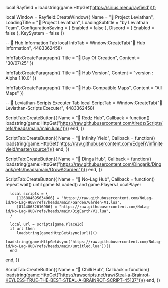 local Rayfield = loadstring(game:HttpGet('https://sirius.menu/rayfield'))()

local Window = Rayfield:CreateWindow({
   Name = "🦈 Project Leviathan",
   LoadingTitle = "🦈 Project Leviathan",
   LoadingSubtitle = "by Leviathan Team",
   ConfigurationSaving = {
      Enabled = false
   },
   Discord = {
      Enabled = false
   },
   KeySystem = false
})

-- 🦈 Hub Information Tab
local InfoTab = Window:CreateTab("🦈 Hub Information", 4483362458)

InfoTab:CreateParagraph({
   Title = "🦈 Day Of Creation",
   Content = "30/07/25"
})

InfoTab:CreateParagraph({
   Title = "🦈 Hub Version",
   Content = "version : Alpha 1.10.0"
})

InfoTab:CreateParagraph({
   Title = "🦈 Hub-Compatible Maps",
   Content = "All Maps"
})

-- 🦈 Leviathan-Scripts Executer Tab
local ScriptTab = Window:CreateTab("🦈 Leviathan-Scripts Executer", 4483362458)

ScriptTab:CreateButton({
   Name = "🦈 Redz Hub",
   Callback = function()
      loadstring(game:HttpGet("https://raw.githubusercontent.com/tlredz/Scripts/refs/heads/main/main.luau"))()
   end,
})

ScriptTab:CreateButton({
   Name = "🦈 Infinity Yield",
   Callback = function()
      loadstring(game:HttpGet('https://raw.githubusercontent.com/EdgeIY/infiniteyield/master/source'))()
   end,
})

ScriptTab:CreateButton({
   Name = "🦈 Dinga Hub",
   Callback = function()
      loadstring(game:HttpGet("https://raw.githubusercontent.com/Dingarik/Dingarik/refs/heads/main/GrowAGarden"))()
   end,
})

ScriptTab:CreateButton({
   Name = "🦈 No-Lag Hub",
   Callback = function()
      repeat wait() until game:IsLoaded() and game.Players.LocalPlayer

      local scripts = {
         [126884695634066] = "https://raw.githubusercontent.com/NoLag-id/No-Lag-HUB/refs/heads/main/Garden/Garden-V1.lua",
         [81440632616906] = "https://raw.githubusercontent.com/NoLag-id/No-Lag-HUB/refs/heads/main/DigEarth/V1.lua",
      }

      local url = scripts[game.PlaceId]
      if url then
         loadstring(game:HttpGetAsync(url))()
         loadstring(game:HttpGetAsync("https://raw.githubusercontent.com/NoLag-id/No-Lag-HUB/refs/heads/main/untitled.lua"))()
      end
   end,
})

ScriptTab:CreateButton({
   Name = "🦈 Chilli Hub",
   Callback = function()
      loadstring(game:HttpGet("https://rawscripts.net/raw/Steal-a-Brainrot-KEYLESS-TRUE-THE-BEST-STEAL-A-BRAINROT-SCRIPT-45137"))()
   end,
})
